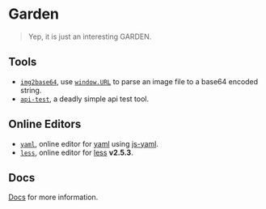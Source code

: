 # Garden

> Yep, it is just an interesting GARDEN.

## Tools

- [`img2base64`](https://hdk4.com/garden/tools/img2base64.html), use [`window.URL`](https://developer.mozilla.org/en-US/docs/Web/API/URL/URL) to parse an image file to a base64 encoded string.
- [`api-test`](https://hdk4.com/garden/tools/api-test.html), a deadly simple api test tool.

## Online Editors

- [`yaml`](https://hdk4.com/garden/oe/yaml.html), online editor for [yaml](http://yaml.org/) using [js-yaml](https://github.com/nodeca/js-yaml).
- [`less`](https://hdk4.com/garden/oe/less.html), online editor for [less](http://lesscss.org/) **v2.5.3**.

## Docs

[Docs](https://github.com/hdk4/garden/tree/master/docs) for more information.
